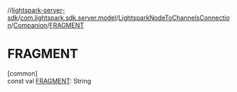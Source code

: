 //[lightspark-server-sdk](../../../../index.md)/[com.lightspark.sdk.server.model](../../index.md)/[LightsparkNodeToChannelsConnection](../index.md)/[Companion](index.md)/[FRAGMENT](-f-r-a-g-m-e-n-t.md)

# FRAGMENT

[common]\
const val [FRAGMENT](-f-r-a-g-m-e-n-t.md): String
